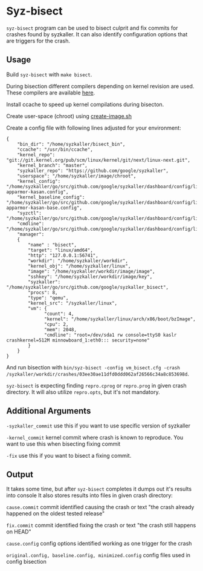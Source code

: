 # Syz-bisect

`syz-bisect` program can be used to bisect culprit and fix commits for
crashes found by syzkaller. It can also identify configuration options
that are triggers for the crash.

## Usage

Build `syz-bisect` with `make bisect`.

During bisection different compilers depending on kernel revision are
used. These compilers are available
[here](https://storage.googleapis.com/syzkaller/bisect_bin.tar.gz).

Install ccache to speed up kernel compilations during bisecton.

Create user-space (chroot) using [create-image.sh](../tools/create-image.sh)

Create a config file with following lines adjusted for your environment:

```
{
	"bin_dir": "/home/syzkaller/bisect_bin",
	"ccache": "/usr/bin/ccache",
	"kernel_repo": "git://git.kernel.org/pub/scm/linux/kernel/git/next/linux-next.git",
	"kernel_branch": "master",
	"syzkaller_repo": "https://github.com/google/syzkaller",
	"userspace": "/home/syzkaller/image/chroot",
	"kernel_config": "/home/syzkaller/go/src/github.com/google/syzkaller/dashboard/config/linux/upstream-apparmor-kasan.config",
	"kernel_baseline_config": "/home/syzkaller/go/src/github.com/google/syzkaller/dashboard/config/linux/upstream-apparmor-kasan-base.config",
	"syzctl": "/home/syzkaller/go/src/github.com/google/syzkaller/dashboard/config/linux/upstream.sysctl",
	"cmdline": "/home/syzkaller/go/src/github.com/google/syzkaller/dashboard/config/linux/upstream.cmdline",
	"manager":
	{
		"name" : "bisect",
		"target": "linux/amd64",
		"http": "127.0.0.1:56741",
		"workdir": "/home/syzkaller/workdir",
		"kernel_obj": "/home/syzkaller/linux",
		"image": "/home/syzkaller/workdir/image/image",
		"sshkey": "/home/syzkaller/workdir/image/key",
		"syzkaller": "/home/syzkaller/go/src/github.com/google/syzkaller_bisect",
		"procs": 8,
		"type": "qemu",
		"kernel_src": "/syzkaller/linux",
		"vm": {
		      "count": 4,
		      "kernel": "/home/syzkaller/linux/arch/x86/boot/bzImage",
		      "cpu": 2,
		      "mem": 2048,
		      "cmdline": "root=/dev/sda1 rw console=ttyS0 kaslr crashkernel=512M minnowboard_1:eth0::: security=none"
		}
	}
}
```

And run bisection with `bin/syz-bisect -config vm_bisect.cfg -crash
/syzkaller/workdir/crashes/03ee30ae11dfd0ddd062af26566c34a8c853698d`.

`syz-bisect` is expecting finding `repro.cprog` or `repro.prog` in given
crash directory. It will also utilize `repro.opts`, but it's not
mandatory.

## Additional Arguments

`-syzkaller_commit` use this if you want to use specific version of syzkaller

`-kernel_commit` kernel commit where crash is known to reproduce. You
want to use this when bisecting fixing commit

`-fix` use this if you want to bisect a fixing commit.

## Output

It takes some time, but after `syz-bisect` completes it dumps out it's
results into console It also stores results into files in given crash
directory:

`cause.commit` commit identified causing the crash or text "the crash
already happened on the oldest tested release"

`fix.commit` commit identified fixing the crash or text "the crash
still happens on HEAD"

`cause.config` config options identified working as one trigger for the crash

`original.config, baseline.config, minimized.config` config files used
in config bisection
